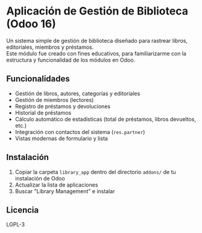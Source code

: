 # Aplicación de Gestión de Biblioteca (Odoo 16)

Un sistema simple de gestión de biblioteca diseñado para rastrear libros, editoriales, miembros y préstamos.  
Este módulo fue creado con fines educativos, para familiarizarme con la estructura y funcionalidad de los módulos en Odoo.

## Funcionalidades
- Gestión de libros, autores, categorías y editoriales
- Gestión de miembros (lectores)
- Registro de préstamos y devoluciones
- Historial de préstamos
- Cálculo automático de estadísticas (total de préstamos, libros devueltos, etc.)
- Integración con contactos del sistema (`res.partner`)
- Vistas modernas de formulario y lista

## Instalación
1. Copiar la carpeta `library_app` dentro del directorio `addons/` de tu instalación de Odoo
2. Actualizar la lista de aplicaciones
3. Buscar "Library Management" e instalar

## Licencia
LGPL-3
